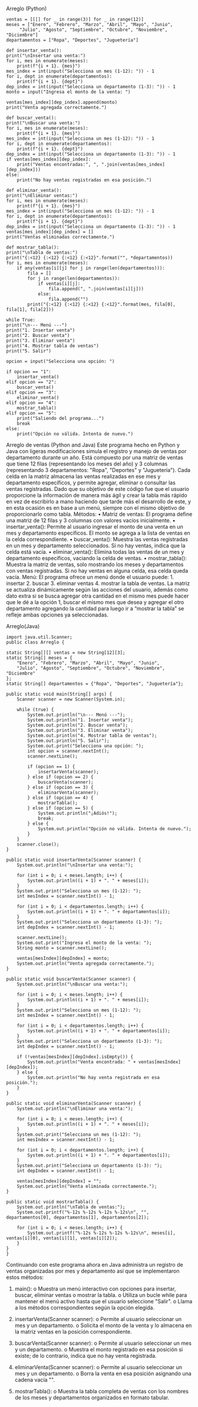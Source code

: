 Arreglo (Python)

    ventas = [[[] for _ in range(3)] for _ in range(12)]
    meses = ["Enero", "Febrero", "Marzo", "Abril", "Mayo", "Junio",
         "Julio", "Agosto", "Septiembre", "Octubre", "Noviembre", "Diciembre"]
    departamentos = ["Ropa", "Deportes", "Juguetería"]

    def insertar_venta():
    print("\nInsertar una venta:")
    for i, mes in enumerate(meses):
        print(f"{i + 1}. {mes}")
    mes_index = int(input("Selecciona un mes (1-12): ")) - 1
    for i, dept in enumerate(departamentos):
        print(f"{i + 1}. {dept}")
    dep_index = int(input("Selecciona un departamento (1-3): ")) - 1
    monto = input("Ingresa el monto de la venta: ")
    
    ventas[mes_index][dep_index].append(monto)
    print("Venta agregada correctamente.")

    def buscar_venta():
    print("\nBuscar una venta:")
    for i, mes in enumerate(meses):
        print(f"{i + 1}. {mes}")
    mes_index = int(input("Selecciona un mes (1-12): ")) - 1
    for i, dept in enumerate(departamentos):
        print(f"{i + 1}. {dept}")
    dep_index = int(input("Selecciona un departamento (1-3): ")) - 1
    if ventas[mes_index][dep_index]:
        print("Ventas encontradas:", ", ".join(ventas[mes_index][dep_index]))
    else:
        print("No hay ventas registradas en esa posición.")

    def eliminar_venta():
    print("\nEliminar ventas:")
    for i, mes in enumerate(meses):
        print(f"{i + 1}. {mes}")
    mes_index = int(input("Selecciona un mes (1-12): ")) - 1
    for i, dept in enumerate(departamentos):
        print(f"{i + 1}. {dept}")
    dep_index = int(input("Selecciona un departamento (1-3): ")) - 1
    ventas[mes_index][dep_index] = []
    print("Ventas eliminadas correctamente.")

    def mostrar_tabla():
    print("\nTabla de ventas:")
    print("{:<12} {:<12} {:<12} {:<12}".format("", *departamentos))
    for i, mes in enumerate(meses):
        if any(ventas[i][j] for j in range(len(departamentos))):
            fila = []
            for j in range(len(departamentos)):
                if ventas[i][j]:
                    fila.append(", ".join(ventas[i][j]))
                else:
                    fila.append("")
            print("{:<12} {:<12} {:<12} {:<12}".format(mes, fila[0], fila[1], fila[2]))

    while True:
    print("\n--- Menú ---")
    print("1. Insertar venta")
    print("2. Buscar venta")
    print("3. Eliminar venta")
    print("4. Mostrar tabla de ventas")
    print("5. Salir")
    
    opcion = input("Selecciona una opción: ")
    
    if opcion == "1":
        insertar_venta()
    elif opcion == "2":
        buscar_venta()
    elif opcion == "3":
        eliminar_venta()
    elif opcion == "4":
        mostrar_tabla()
    elif opcion == "5":
        print("Saliendo del programa...")
        break
    else:
        print("Opción no válida. Intenta de nuevo.")
Arreglo de ventas (Python and Java)
Este programa hecho en Python y Java con ligeras modificaciones simula el registro y manejo de ventas por departamento durante un año. Está compuesto por una matriz de ventas que tiene 12 filas (representando los meses del año) y 3 columnas (representando 3 departamentos: "Ropa", "Deportes" y "Juguetería"). Cada celda en la matriz almacena las ventas realizadas en ese mes y departamento específicos, y permite agregar, eliminar o consultar las ventas registradas. Dado que su objetivo de este código fue que el usuario proporcione la información de manera más ágil y crear la tabla más rápido en vez de escribirlo a mano haciendo que tarde más el desarrollo de este, y en esta ocasión es en base a un menú, siempre con el mismo objetivo de proporcionarlo como tabla.
 Métodos: 
• Matriz de ventas: El programa define una matriz de 12 filas y 3 columnas con valores vacíos inicialmente.
• insertar_venta(): Permite al usuario ingresar el monto de una venta en un mes y departamento específicos. El monto se agrega a la lista de ventas en la celda correspondiente. 
• buscar_venta(): Muestra las ventas registradas en un mes y departamento seleccionados. Si no hay ventas, indica que la celda está vacía. 
• eliminar_venta(): Elimina todas las ventas de un mes y departamento específicos, vaciando la celda de ventas. 
• mostrar_tabla(): Muestra la matriz de ventas, solo mostrando los meses y departamentos con ventas registradas. Si no hay ventas en alguna celda, esa celda queda vacía. 
Menú: 
El programa ofrece un menú donde el usuario puede: 1. insertar 2. buscar 3. eliminar ventas 4. mostrar la tabla de ventas. La matriz se actualiza dinámicamente según las acciones del usuario, además como dato extra si se busca agregar otra cantidad en el mismo mes puede hacer que le dé a la opción 1, buscar el mismo mes que desea y agregar el otro departamento agregando la cantidad para luego ir a “mostrar la tabla” se refleje ambas opciones ya seleccionadas.

Arreglo(Java)
                                                                                                                                                                              
    import java.util.Scanner;
    public class Arreglo {

    static String[][] ventas = new String[12][3];
    static String[] meses = {
        "Enero", "Febrero", "Marzo", "Abril", "Mayo", "Junio",
        "Julio", "Agosto", "Septiembre", "Octubre", "Noviembre", "Diciembre"
    };
    static String[] departamentos = {"Ropa", "Deportes", "Juguetería"};

    public static void main(String[] args) {
        Scanner scanner = new Scanner(System.in);
        
        while (true) {
            System.out.println("\n--- Menú ---");
            System.out.println("1. Insertar venta");
            System.out.println("2. Buscar venta");
            System.out.println("3. Eliminar venta");
            System.out.println("4. Mostrar tabla de ventas");
            System.out.println("5. Salir");
            System.out.print("Selecciona una opción: ");
            int opcion = scanner.nextInt();
            scanner.nextLine(); 

            if (opcion == 1) {
                insertarVenta(scanner);
            } else if (opcion == 2) {
                buscarVenta(scanner);
            } else if (opcion == 3) {
                eliminarVenta(scanner);
            } else if (opcion == 4) {
                mostrarTabla();
            } else if (opcion == 5) {
                System.out.println("¡Adiós!");
                break;
            } else {
                System.out.println("Opción no válida. Intenta de nuevo.");
            }
        }
        scanner.close();
    }

    public static void insertarVenta(Scanner scanner) {
        System.out.println("\nInsertar una venta:");
        
        for (int i = 0; i < meses.length; i++) {
            System.out.println((i + 1) + ". " + meses[i]);
        }
        System.out.print("Selecciona un mes (1-12): ");
        int mesIndex = scanner.nextInt() - 1;
        
        for (int i = 0; i < departamentos.length; i++) {
            System.out.println((i + 1) + ". " + departamentos[i]);
        }
        System.out.print("Selecciona un departamento (1-3): ");
        int depIndex = scanner.nextInt() - 1;
        
        scanner.nextLine(); 
        System.out.print("Ingresa el monto de la venta: ");
        String monto = scanner.nextLine();
        
        ventas[mesIndex][depIndex] = monto;
        System.out.println("Venta agregada correctamente.");
    }

    public static void buscarVenta(Scanner scanner) {
        System.out.println("\nBuscar una venta:");
        
        for (int i = 0; i < meses.length; i++) {
            System.out.println((i + 1) + ". " + meses[i]);
        }
        System.out.print("Selecciona un mes (1-12): ");
        int mesIndex = scanner.nextInt() - 1;
        
        for (int i = 0; i < departamentos.length; i++) {
            System.out.println((i + 1) + ". " + departamentos[i]);
        }
        System.out.print("Selecciona un departamento (1-3): ");
        int depIndex = scanner.nextInt() - 1;
        
        if (!ventas[mesIndex][depIndex].isEmpty()) {
            System.out.println("Venta encontrada: " + ventas[mesIndex][depIndex]);
        } else {
            System.out.println("No hay venta registrada en esa posición.");
        }
    }

    public static void eliminarVenta(Scanner scanner) {
        System.out.println("\nEliminar una venta:");
        
        for (int i = 0; i < meses.length; i++) {
            System.out.println((i + 1) + ". " + meses[i]);
        }
        System.out.print("Selecciona un mes (1-12): ");
        int mesIndex = scanner.nextInt() - 1;
        
        for (int i = 0; i < departamentos.length; i++) {
            System.out.println((i + 1) + ". " + departamentos[i]);
        }
        System.out.print("Selecciona un departamento (1-3): ");
        int depIndex = scanner.nextInt() - 1;
        
        ventas[mesIndex][depIndex] = "";
        System.out.println("Venta eliminada correctamente.");
    }

    public static void mostrarTabla() {
        System.out.println("\nTabla de ventas:");
        System.out.printf("%-12s %-12s %-12s %-12s\n", "", departamentos[0], departamentos[1], departamentos[2]);
        
        for (int i = 0; i < meses.length; i++) {
            System.out.printf("%-12s %-12s %-12s %-12s\n", meses[i], ventas[i][0], ventas[i][1], ventas[i][2]);
        }
    }
    }

Continuando con este programa ahora en Java administra un registro de ventas organizadas por mes y departamento así que se implementaron estos métodos:
1.	main():
o	Muestra un menú interactivo con opciones para insertar, buscar, eliminar ventas o mostrar la tabla.
o	Utiliza un bucle while para mantener el menú activo hasta que el usuario seleccione "Salir".
o	Llama a los métodos correspondientes según la opción elegida.

2.	insertarVenta(Scanner scanner):
o	Permite al usuario seleccionar un mes y un departamento.
o	Solicita el monto de la venta y lo almacena en la matriz ventas en la posición correspondiente.

3.	buscarVenta(Scanner scanner):
o	Permite al usuario seleccionar un mes y un departamento.
o	Muestra el monto registrado en esa posición si existe; de lo contrario, indica que no hay venta registrada.

4.	eliminarVenta(Scanner scanner):
o	Permite al usuario seleccionar un mes y un departamento.
o	Borra la venta en esa posición asignando una cadena vacía "".

5.	mostrarTabla():
o	Muestra la tabla completa de ventas con los nombres de los meses y departamentos organizados en formato tabular.
